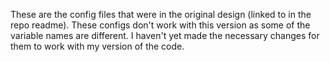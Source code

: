  These are the config files that were in the original design (linked to in the repo readme). These configs don't work with this version as
 some of the variable names are different. I haven't yet made the necessary changes for them to work with my version of the code.
